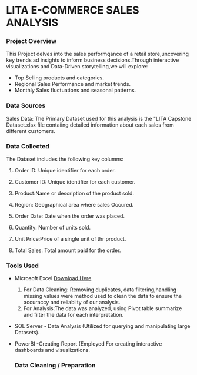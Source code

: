 # LITA E-COMMERCE SALES ANALYSIS

###  Project Overview
This Project delves into the sales performqance of a retail store,uncovering key trends ad insights to inform business decisions.Through interactive visualizations and Data-Driven storytelling,we will explore:
- Top Selling products and categories.
- Regional Sales Performance and market trends.
- Monthly Sales fluctuations and seasonal patterns.

### Data Sources

Sales Data: The Primary Dataset used for this analysis is the "LITA Capstone Dataset.xlsx file contaiing detailed information about each sales from different customers.

### Data Collected 
The Dataset includes the following key columns:
1. Order ID: Unique identifier for each order.

2. Customer ID: Unique identifier for each customer.

3. Product:Name or description of the product sold. 

4. Region: Geographical area where sales Occured.

5. Order Date: Date when the order was placed.

6. Quantity: Number of units sold.

7. Unit Price:Price of a single unit of thr product.

8. Total Sales: Total amount paid for the order.

### Tools Used
 -  Microsoft Excel [Download Here](https://wwww.microsoft.com)
    1. For Data Cleaning: Removing duplicates, data filtering,handling missing values were method used to clean the data to ensure the accuraccy and reliabilty of our analysis. 
    2. For Analysis:The data was analyzed, using Pivot table summarize and filter the data for each interpretation.

 - SQL Server - Data Analysis (Utilized for querying and manipulating large Datasets).

 - PowerBI -Creating Report (Employed For creating interactive dashboards and visualizations.

   ### Data Cleaning / Preparation

